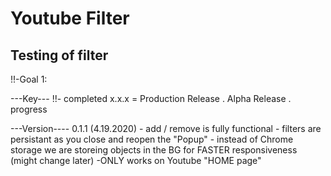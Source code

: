 # Youtube Filter
## Testing of filter

!!-Goal 1: 



---Key---
!!- completed
x.x.x = Production Release  .  Alpha Release  .   progress



---Version----
0.1.1   (4.19.2020)
	- add / remove is fully functional
	- filters are persistant as you close and reopen the "Popup"
	- instead of Chrome storage we are storeing objects in the BG for FASTER responsiveness (might change later)
	-ONLY works on Youtube "HOME page"